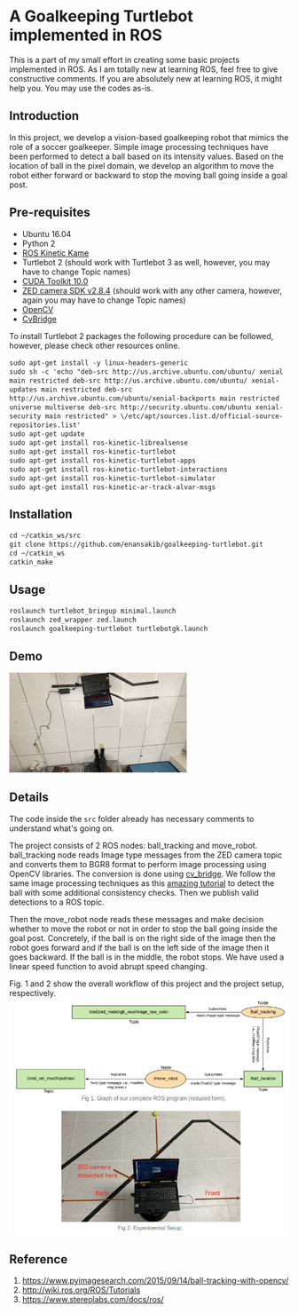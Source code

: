 # A Goalkeeping Turtlebot implemented in ROS
This is a part of my small effort in creating some basic projects implemented in ROS. As I am totally new at learning ROS, feel free to give constructive comments. If you are absolutely new at learning ROS, it might help you. You may use the codes as-is. 

## Introduction 
In this project, we develop a vision-based goalkeeping robot that mimics the role of a soccer goalkeeper.
Simple image processing techniques have been performed to detect a ball based on its intensity values.
Based on the location of ball in the pixel domain, we develop an algorithm to move the robot either
forward or backward to stop the moving ball going inside a goal post.

## Pre-requisites
- Ubuntu 16.04
- Python 2 
- [ROS Kinetic Kame](http://wiki.ros.org/kinetic/Installation/Ubuntu)
- Turtlebot 2 (should work with Turtlebot 3 as well, however, you may have to change Topic names)
- [CUDA Toolkit 10.0](https://developer.nvidia.com/cuda-downloads)
- [ZED camera SDK v2.8.4](https://www.stereolabs.com/developers/release/) (should work with any other camera, however, again you may have to change Topic names)
- [OpenCV](https://pypi.org/project/opencv-python/3.3.1.11/)
- [CvBridge](http://wiki.ros.org/cv_bridge)

To install Turtlebot 2 packages the following procedure can be followed, however, please check other resources online.
```
sudo apt-get install -y linux-headers-generic
sudo sh -c 'echo "deb-src http://us.archive.ubuntu.com/ubuntu/ xenial main restricted deb-src http://us.archive.ubuntu.com/ubuntu/ xenial-updates main restricted deb-src http://us.archive.ubuntu.com/ubuntu/xenial-backports main restricted universe multiverse deb-src http://security.ubuntu.com/ubuntu xenial-security main restricted" > \/etc/apt/sources.list.d/official-source-repositories.list'
sudo apt-get update
sudo apt-get install ros-kinetic-librealsense
sudo apt-get install ros-kinetic-turtlebot
sudo apt-get install ros-kinetic-turtlebot-apps
sudo apt-get install ros-kinetic-turtlebot-interactions
sudo apt-get install ros-kinetic-turtlebot-simulator
sudo apt-get install ros-kinetic-ar-track-alvar-msgs
```


## Installation
```
cd ~/catkin_ws/src
git clone https://github.com/enansakib/goalkeeping-turtlebot.git
cd ~/catkin_ws
catkin_make
```

## Usage
```
roslaunch turtlebot_bringup minimal.launch
roslaunch zed_wrapper zed.launch
roslaunch goalkeeping-turtlebot turtlebotgk.launch
```

## Demo
![demo.gif](demo/demo.gif)


## Details
The code inside the `src` folder already has necessary comments to understand what's going on. 

The project consists of 2 ROS nodes: ball_tracking and move_robot. ball_tracking node reads Image type messages from the ZED camera topic and converts them to BGR8 format to perform image processing using OpenCV libraries. The conversion is done using [cv_bridge](http://wiki.ros.org/cv_bridge). We follow the same image processing techniques as this [amazing tutorial](https://www.pyimagesearch.com/2015/09/14/ball-tracking-with-opencv/) to detect the ball with some additional consistency checks. Then we publish valid detections to a ROS topic.

Then the move_robot node reads these messages and make decision whether to move the robot or not in order to stop the ball going inside the goal post. Concretely, if the ball is on the right side of the image then the robot goes forward and if the ball is on the left side of the image then it goes backward. If the ball is in the middle, the robot stops. We have used a linear speed function to avoid abrupt speed changing. 

Fig. 1 and 2 show the overall workflow of this project and the project setup, respectively.
![Fig1.png](demo/Fig1.png)

## Reference
1. https://www.pyimagesearch.com/2015/09/14/ball-tracking-with-opencv/
2. http://wiki.ros.org/ROS/Tutorials
3. https://www.stereolabs.com/docs/ros/
